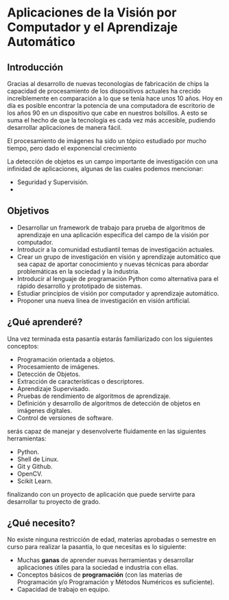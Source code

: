 # Aplicaciones de la Visión por Computador y el Aprendizaje Automático

## Introducción

Gracias al desarrollo de nuevas teconologías de fabricación de chips la capacidad de procesamiento de los dispositivos actuales ha crecido increíblemente en comparación a lo que se tenía hace unos 10 años. Hoy en día es posible encontrar la potencia de una computadora de escritorio de los años 90 en un dispositivo que cabe en nuestros bolsillos. A esto se suma el hecho de que la tecnología es cada vez más accesible, pudiendo desarrollar aplicaciones de manera fácil.

El procesamiento de imágenes ha sido un tópico estudiado por mucho tiempo, pero dado el exponencial crecimiento 

La detección de objetos es un campo importante de investigación con una infinidad de aplicaciones, algunas de las cuales podemos mencionar:
  - Seguridad y Supervisión.
  - 

## Objetivos

  - Desarrollar un framework de trabajo para prueba de algoritmos de aprendizaje en una aplicación específica del campo de la visión por computador.
  - Introducir a la comunidad estudiantil temas de investigación actuales.
  - Crear un grupo de investigación en visión y aprendizaje automático que sea capaz de aportar conocimiento y nuevas técnicas para abordar problemáticas en la sociedad y la industria.
  - Introducir al lenguaje de programación Python como alternativa para el rápido desarrollo y prototipado de sistemas.
  - Estudiar principios de visión por computador y aprendizaje automático.
  - Proponer una nueva línea de investigación en visión artificial.

## ¿Qué aprenderé?

Una vez terminada esta pasantía estarás familiarizado con los siguientes conceptos:
  - Programación orientada a objetos.
  - Procesamiento de imágenes.
  - Detección de Objetos.
  - Extracción de características o descriptores.
  - Aprendizaje Supervisado.
  - Pruebas de rendimiento de algoritmos de aprendizaje.
  - Definición y desarrollo de algoritmos de detección de objetos en imágenes digitales.
  - Control de versiones de software.
  
serás capaz de manejar y desenvolverte fluidamente en las siguientes herramientas:
  - Python.
  - Shell de Linux.
  - Git y Github.
  - OpenCV.
  - Scikit Learn.

finalizando con un proyecto de aplicación que puede servirte para desarrollar tu proyecto de grado.

## ¿Qué necesito?

No existe ninguna restricción de edad, materias aprobadas o semestre en curso para realizar la pasantia, lo que necesitas es lo siguiente:

  - Muchas **ganas** de aprender nuevas herramientas y desarrollar aplicaciones útiles para la sociedad e industria con ellas.
  - Conceptos básicos de **programación** (con las materias de Programación y/o Programación y Métodos Numéricos es suficiente).
  - Capacidad de trabajo en equipo.

